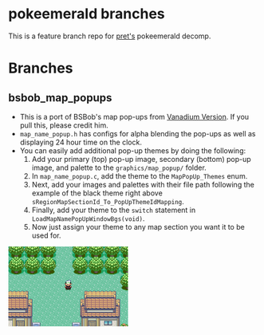 # pokeemerald branches

This is a feature branch repo for [pret's](https://pret.github.io/) pokeemerald decomp.

# Branches

## bsbob_map_popups

- This is a port of BSBob's map pop-ups from [Vanadium Version](https://github.com/nielsmittertreiner/pokeemerald/tree/vanadium). If you pull this, please credit him.
- `map_name_popup.h` has configs for alpha blending the pop-ups as well as displaying 24 hour time on the clock.
- You can easily add additional pop-up themes by doing the following:
    1. Add your primary (top) pop-up image, secondary (bottom) pop-up image, and palette to the `graphics/map_popup/` folder.
    2. In `map_name_popup.c`, add the theme to the `MapPopUp_Themes` enum.
    3. Next, add your images and palettes with their file path following the example of the black theme right above `sRegionMapSectionId_To_PopUpThemeIdMapping`.
    4. Finally, add your theme to the `switch` statement in `LoadMapNamePopUpWindowBgs(void)`.
    5. Now just assign your theme to any map section you want it to be used for.

![bsbob_map_popup.gif](bsbob_map_popup.gif)
